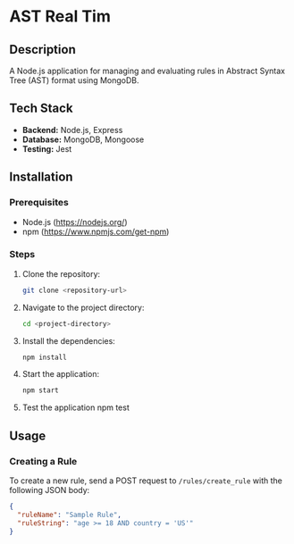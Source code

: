 # AST Real Tim

## Description

A Node.js application for managing and evaluating rules in Abstract Syntax Tree (AST) format using MongoDB.

## Tech Stack

- **Backend:** Node.js, Express
- **Database:** MongoDB, Mongoose
- **Testing:** Jest

## Installation

### Prerequisites

- Node.js (https://nodejs.org/)
- npm (https://www.npmjs.com/get-npm)

### Steps

1. Clone the repository:
    ```bash
    git clone <repository-url>
    ```

2. Navigate to the project directory:
    ```bash
    cd <project-directory>
    ```

3. Install the dependencies:
    ```bash
    npm install
    ```

4. Start the application:
    ```bash
    npm start
    ```
5. Test the application
 npm test

## Usage

### Creating a Rule

To create a new rule, send a POST request to `/rules/create_rule` with the following JSON body:

```json
{
  "ruleName": "Sample Rule",
  "ruleString": "age >= 18 AND country = 'US'"
}
